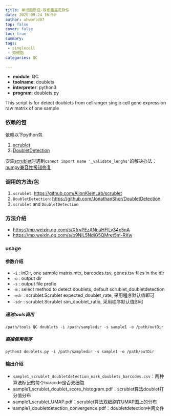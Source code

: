 ```yaml
---
title: 单细胞质控-双细胞鉴定软件
date: 2020-09-24 16:50
author: ahworld07
top: false
cover: false
toc: true
summary: 
tags: 
 - singlecell
 - 双细胞
categories: QC

---
```


* **module**: QC
* **toolname**: doublets
* **interpreter**: python3
* **program**: doublets.py

This script is for detect doublets from cellranger single cell gene expression raw matrix of one sample

### 依赖的包
依赖以下python包

1. [scrublet](https://github.com/AllonKleinLab/scrublet)
2. [DoubletDetection](https://github.com/JonathanShor/DoubletDetection) 

安装[scrublet](https://github.com/AllonKleinLab/scrublet)时遇到`cannot import name '_validate_lenghs'`的解决办法：[numpy兼容性报错修复](https://mp.weixin.qq.com/s/XfrvPEzANuuHFlLv34c5nA)

### 调用的方法/包

1. `scrublet`: https://github.com/AllonKleinLab/scrublet
2. `DoubletDetection`: https://github.com/JonathanShor/DoubletDetection 
3. `scrublet` and `DoubletDetection`
### 方法介绍

* https://mp.weixin.qq.com/s/XfrvPEzANuuHFlLv34c5nA
* https://mp.weixin.qq.com/s/b9NiL5NdiG5QMret5m-RXw

### usage
#### 参数介绍

* `-i` : inDir, one sample matrix.mtx, barcodes.tsv, genes.tsv files in the dir
* `-o` : output dir
* `-s` : output file prefix
* `-m` : select method to detect doublets, default scrublet_doubletdetection
* `-edr` : scrublet.Scrublet expected_doublet_rate, 采用程序默认值即可
* `-sdr` : scrublet.Scrublet sim_doublet_ratio, 采用程序默认值即可

##### 通过tools调用
`/path/tools QC doublets -i /path/sampledir -s sample1 -o /path/outDir`
##### 直接使用程序
`python3 doublets.py -i /path/sampledir -s sample1 -o /path/outDir`

#### 输出介绍

* `sample1_scrublet_doubletdetection_mark_doublets_barcodes.csv`：两种算法标记的每个barcode是否双细胞
* sample1_scrublet_doublet_score_histogram.pdf：scrublet算法doublet打分值分布
* sample1_scrublet_UMAP.pdf：scrublet算法双细胞在UMAP图上的分布
* sample1_doubletdetection_convergence.pdf：doubletdetection中间文件


